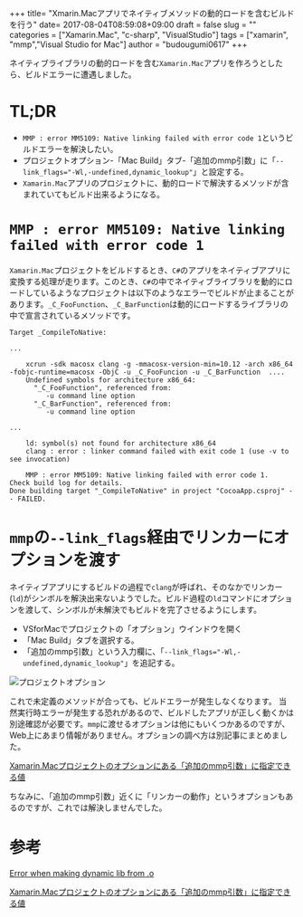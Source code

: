 +++
title= "Xmarin.Macアプリでネイティブメソッドの動的ロードを含むビルドを行う"
date= 2017-08-04T08:59:08+09:00
draft = false
slug = ""
categories = ["Xamarin.Mac", "c-sharp", "VisualStudio"]
tags = ["xamarin", "mmp","Visual Studio for Mac"]
author = "budougumi0617"
+++

ネイティブライブラリの動的ロードを含む`Xamarin.Mac`アプリを作ろうとしたら、ビルドエラーに遭遇しました。

# TL;DR
- `MMP : error MM5109: Native linking failed with error code 1`というビルドエラーを解決したい。
- プロジェクトオプション-「Mac Build」タブ-「追加のmmp引数」に「`--link_flags="-Wl,-undefined,dynamic_lookup"`」と設定する。
- `Xamarin.Mac`アプリのプロジェクトに、動的ロードで解決するメソッドが含まれていてもビルド出来るようになる。

# `MMP : error MM5109: Native linking failed with error code 1`
`Xamarin.Mac`プロジェクトをビルドするとき、`C#`のアプリをネイティブアプリに変換する処理が走ります。このとき、`C#`の中でネイティブライブラリを動的にロードしているようなプロジェクトは以下のようなエラーでビルドが止まることがあります。`_C_FooFunction`、`_C_BarFunction`は動的にロードするライブラリの中で宣言されているメソッドです。

```
Target _CompileToNative:

...

    xcrun -sdk macosx clang -g -mmacosx-version-min=10.12 -arch x86_64 -fobjc-runtime=macosx -ObjC -u _C_FooFuncion -u _C_BarFunction  ....
    Undefined symbols for architecture x86_64:
      "_C_FooFunction", referenced from:
         -u command line option
      "_C_BarFunction", referenced from:
         -u command line option

...

    ld: symbol(s) not found for architecture x86_64
    clang : error : linker command failed with exit code 1 (use -v to see invocation)
    
    MMP : error MM5109: Native linking failed with error code 1.  Check build log for details.
Done building target "_CompileToNative" in project "CocoaApp.csproj" -- FAILED.
```

# `mmp`の`--link_flags`経由でリンカーにオプションを渡す

ネイティブアプリにするビルドの過程で`clang`が呼ばれ、そのなかでリンカー(`ld`)がシンボルを解決出来ないようでした。ビルド過程の`ld`コマンドにオプションを渡して、シンボルが未解決でもビルドを完了させるようにします。

- VSforMacでプロジェクトの「オプション」ウインドウを開く
- 「Mac Build」タブを選択する。
- 「追加のmmp引数」という入力欄に、「`--link_flags="-Wl,-undefined,dynamic_lookup"`」を追記する。

![プロジェクトオプション](/2017/08/link_flags.png)

これで未定義のメソッドが合っても、ビルドエラーが発生しなくなります。
当然実行時エラーが発生する恐れがあるので、ビルドしたアプリが正しく動くかは別途確認が必要です。`mmp`に渡せるオプションは他にもいくつかあるのですが、Web上にあまり情報がありません。オプションの調べ方は別記事にまとめました。

[Xamarin.Macプロジェクトのオプションにある「追加のmmp引数」に指定できる値](/post/2017/07/26/xamarin-mmp/)

ちなみに、「追加のmmp引数」近くに「リンカーの動作」というオプションもあるのですが、これでは解決しませんでした。


# 参考

[Error when making dynamic lib from .o](https://stackoverflow.com/questions/14090257/error-when-making-dynamic-lib-from-o)

[Xamarin.Macプロジェクトのオプションにある「追加のmmp引数」に指定できる値](/post/2017/07/26/xamarin-mmp/)

